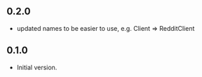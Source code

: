 ## 0.2.0

- updated names to be easier to use, e.g. Client => RedditClient

## 0.1.0

- Initial version.
